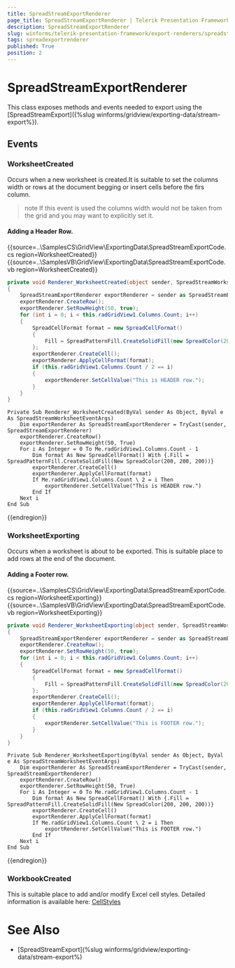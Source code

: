 ```yaml
---
title: SpreadStreamExportRenderer
page_title: SpreadStreamExportRenderer | Telerik Presentation Framework
description: SpreadStreamExportRenderer
slug: winforms/telerik-presentation-framework/export-renderers/spreadstreamexportrenderer
tags: spreadexportrenderer
published: True
position: 2
---
```


# SpreadStreamExportRenderer

This class exposes methods and events needed to export using the [SpreadStreamExport]({%slug winforms/gridview/exporting-data/stream-export%}).

## Events

### WorksheetCreated 

Occurs when a new worksheet is created.It is suitable to set the columns width or rows at the document begging or insert cells before the firs column.

>note If this event is used the columns width would not be taken from the grid and you may want to explicitly set it. 

#### Adding a Header Row.
 
{{source=..\SamplesCS\GridView\ExportingData\SpreadStreamExportCode.cs region=WorksheetCreated}} 
{{source=..\SamplesVB\GridView\ExportingData\SpreadStreamExportCode.vb region=WorksheetCreated}}
````C#
private void Renderer_WorksheetCreated(object sender, SpreadStreamWorksheetEventArgs e)
{
    SpreadStreamExportRenderer exportRenderer = sender as SpreadStreamExportRenderer;
    exportRenderer.CreateRow();
    exportRenderer.SetRowHeight(50, true);
    for (int i = 0; i < this.radGridView1.Columns.Count; i++)
    {
        SpreadCellFormat format = new SpreadCellFormat()
        {
            Fill = SpreadPatternFill.CreateSolidFill(new SpreadColor(200, 200, 200))
        };
        exportRenderer.CreateCell();
        exportRenderer.ApplyCellFormat(format);
        if (this.radGridView1.Columns.Count / 2 == i)
        {
            exportRenderer.SetCellValue("This is HEADER row.");
        }
    }
}

````
````VB.NET
Private Sub Renderer_WorksheetCreated(ByVal sender As Object, ByVal e As SpreadStreamWorksheetEventArgs)
    Dim exportRenderer As SpreadStreamExportRenderer = TryCast(sender, SpreadStreamExportRenderer)
    exportRenderer.CreateRow()
    exportRenderer.SetRowHeight(50, True)
    For i As Integer = 0 To Me.radGridView1.Columns.Count - 1
        Dim format As New SpreadCellFormat() With {.Fill = SpreadPatternFill.CreateSolidFill(New SpreadColor(200, 200, 200))}
        exportRenderer.CreateCell()
        exportRenderer.ApplyCellFormat(format)
        If Me.radGridView1.Columns.Count \ 2 = i Then
            exportRenderer.SetCellValue("This is HEADER row.")
        End If
    Next i
End Sub

````



{{endregion}} 

### WorksheetExporting

Occurs when a worksheet is about to be exported. This is suitable place to add rows at the end of the document.

#### Adding a Footer row.

{{source=..\SamplesCS\GridView\ExportingData\SpreadStreamExportCode.cs region=WorksheetExporting}} 
{{source=..\SamplesVB\GridView\ExportingData\SpreadStreamExportCode.vb region=WorksheetExporting}}
````C#
private void Renderer_WorksheetExporting(object sender, SpreadStreamWorksheetEventArgs e)
{
    SpreadStreamExportRenderer exportRenderer = sender as SpreadStreamExportRenderer;
    exportRenderer.CreateRow();
    exportRenderer.SetRowHeight(50, true);
    for (int i = 0; i < this.radGridView1.Columns.Count; i++)
    {
        SpreadCellFormat format = new SpreadCellFormat()
        {
            Fill = SpreadPatternFill.CreateSolidFill(new SpreadColor(200, 200, 200))
        };
        exportRenderer.CreateCell();
        exportRenderer.ApplyCellFormat(format);
        if (this.radGridView1.Columns.Count / 2 == i)
        {
            exportRenderer.SetCellValue("This is FOOTER row.");
        }
    }
}

````
````VB.NET
Private Sub Renderer_WorksheetExporting(ByVal sender As Object, ByVal e As SpreadStreamWorksheetEventArgs)
    Dim exportRenderer As SpreadStreamExportRenderer = TryCast(sender, SpreadStreamExportRenderer)
    exportRenderer.CreateRow()
    exportRenderer.SetRowHeight(50, True)
    For i As Integer = 0 To Me.radGridView1.Columns.Count - 1
        Dim format As New SpreadCellFormat() With {.Fill = SpreadPatternFill.CreateSolidFill(New SpreadColor(200, 200, 200))}
        exportRenderer.CreateCell()
        exportRenderer.ApplyCellFormat(format)
        If Me.radGridView1.Columns.Count \ 2 = i Then
            exportRenderer.SetCellValue("This is FOOTER row.")
        End If
    Next i
End Sub

````



{{endregion}} 

### WorkbookCreated

This is suitable place to add and/or modify Excel cell styles. Detailed information is available here: [CellStyles](http://docs.telerik.com/devtools/document-processing/libraries/radspreadstreamprocessing/features/cell-styles)

# See Also

* [SpreadStreamExport](%slug winforms/gridview/exporting-data/stream-export%) 